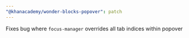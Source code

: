 ```yaml
---
"@khanacademy/wonder-blocks-popover": patch
---
```


Fixes bug where `focus-manager` overrides all tab indices within popover
